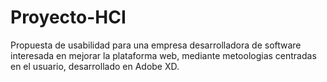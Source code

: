 # Proyecto-HCI
Propuesta de usabilidad para una empresa desarrolladora de software interesada en mejorar la plataforma web, 
mediante metoologias centradas en el usuario, desarrollado en Adobe XD. 

